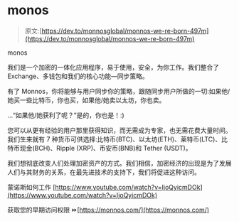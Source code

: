 # monos

> 原文:[https://dev.to/monnosglobal/monnos-we-re-born-497m](https://dev.to/monnosglobal/monnos-we-re-born-497m)

monos

我们是一个加密的一体化应用程序，易于使用，安全，为你工作。我们整合了 Exchange、多钱包和我们的核心功能—同步策略。

有了 Monnos，你将能够与用户同步你的策略，跟随同步用户所做的一切:如果他/她买一些比特币，你也买，如果他/她卖以太坊，你也卖。

…“如果他/她获利了呢？”是的，你也是！:)

您可以从更有经验的用户那里获得知识，而无需成为专家，也无需花费大量时间。我们生来就有 7 种货币可供选择:比特币(BTC)、以太坊(ETH)、莱特币(LTC)、比特币现金(BCH)、Ripple (XRP)、币安币(BNB)和 Tether (USDT)。

我们想彻底改变人们处理加密资产的方式。我们相信，加密经济的出现是为了发展人们与其财务的关系，在最先进技术的支持下，我们将促进这种访问。

蒙诺斯如何工作
[https://www.youtube.com/watch?v=IjoQyicmDOk](https://www.youtube.com/watch?v=IjoQyicmDOk)

获取您的早期访问权限
⏩[https://monnos.com/](https://monnos.com/)